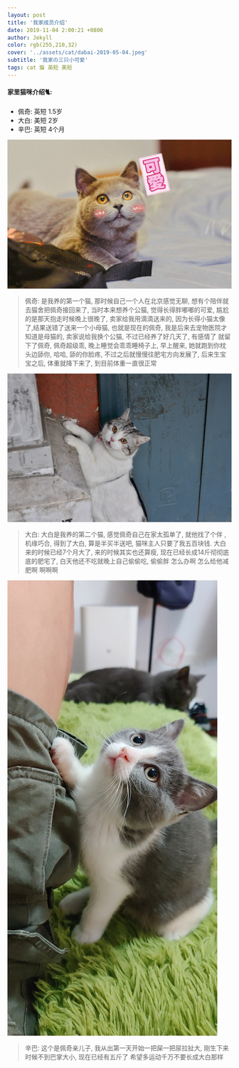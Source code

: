 ```yaml
---
layout: post
title: '我家成员介绍'
date: 2019-11-04 2:00:21 +0800
author: Jekyll
color: rgb(255,210,32)
cover: '../assets/cat/dabai-2019-05-04.jpeg'
subtitle: '我家の三只小可爱'
tags: cat 猫 英短 美短
---
```


#### 家里猫咪介绍🐈:
- 佩奇: 英短 1.5岁
- 大白: 美短 2岁
- 辛巴: 英短 4个月

![佩奇](/assets/cat/peiqi-2019-11-06.jpeg)
>佩奇: 是我养的第一个猫, 那时候自己一个人在北京感觉无聊, 想有个陪伴就去猫舍把佩奇接回来了, 当时本来想养个公猫, 觉得长得胖嘟嘟的可爱, 尴尬的是那天抱走时候晚上很晚了, 卖家给我用滴滴送来的, 因为长得小猫太像了,结果送错了送来一个小母猫, 也就是现在的佩奇, 我是后来去宠物医院才知道是母猫的, 卖家说给我换个公猫, 不过已经养了好几天了, 有感情了 就留下了佩奇, 佩奇超级乖, 晚上睡觉会乖乖睡椅子上, 早上醒来, 她就跑到你枕头边舔你, 哈哈, 舔的你脸疼, 不过之后就慢慢往肥宅方向发展了, 后来生宝宝之后, 体重就降下来了, 到目前体重一直很正常 

![大白](/assets/cat/dabai-2019-11-06.jpeg)
>大白: 大白是我养的第二个猫, 感觉佩奇自己在家太孤单了, 就他找了个伴 , 机缘巧合, 得到了大白, 算是半买半送吧, 猫咪主人只要了我五百块钱. 大白来的时候已经7个月大了,  来的时候其实也还算瘦, 现在已经长成14斤彻彻底底的肥宅了, 白天他还不吃就晚上自己偷偷吃, 偷偷胖 怎么办啊 怎么给他减肥啊 啊啊啊

![辛巴](/assets/cat/xinba-2019-11-06.jpeg)

>辛巴: 这个是佩奇亲儿子, 我从出第一天开始一把屎一把尿拉扯大, 刚生下来时候不到巴掌大小, 现在已经有五斤了  希望多运动千万不要长成大白那样